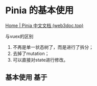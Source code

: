 # Pinia 的基本使用

 [Home | Pinia 中文文档 (web3doc.top)](https://pinia.web3doc.top/) 

与vuex的区别

1. 不再是单一状态树了，而是进行了拆分；
2. 去掉了mutation；
3. 可以直接对state进行修改。

## 基本使用 基于<script setup>

 [介绍 | Pinia 中文文档 (web3doc.top)](https://pinia.web3doc.top/introduction.html#基本示例)  看基本示例

### defineStore 创建一个store

第一个参数是id,主要是用来devTool调试的

```js
import { defineStore } from 'pinia'

export const useStore = defineStore('main', () => {
    state: () => {
        return {
            count: 1
        }
    },
    action: {
        increment() {
            this.count++
        }
    }
})


组合式写法
export const useStore = defineStore('main', () => {
    const count = ref(1)
    
    function increment() {
        count.value++
    }
    return {
        count,
        increment
    }
})
```

### 实例化定义的store

实例化出来的 `store` 是一个用`reactive` 包裹的对象，同reactive的规则。

```js
import { useStore, $patch } from 'path'
const useData = useStore()
```

#### state

直接进行解构出来的值，并不能被监听到改动。

```js
useData.count++ // 直接对state的值 修改
store.$patch({ count: count+1, name: '新增name' }) // 用$patch方法就行修改
store.increment()
```

如果需要**解构**， 需要用`storeToRefs `

```js
import { storeToRefs } from 'pinia'

const { count, increment } = storeToRefs(store)
```

**重置状态**，将store重置到初始状态。

```js
store.$reset()
```

可直接全部**覆盖替换 **state

```js
store.$state = { counter: 666, name: 'Paimon' }
```



#### actions

同以前一样，可进行异步操作。但不同的是, action多了mutation的职责，对state进行修改。

```js
action: {
    async refreshCurrentUser() {
        try{
            const result = await getCurrentUser()
            if(result.code === 200) {
                this.count = result.data.count
            }
        }catch() {
            
        }
    }
}
```


